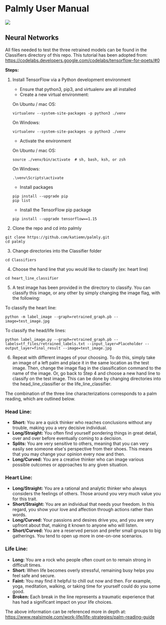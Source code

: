 # Palmly User Manual 

![](Documents-Fall2019/palmly-poster.png)

## Neural Networks

All files needed to test the three retrained models can be found in the Classifiers directory of this repo. This tutorial has been adopted from: https://codelabs.developers.google.com/codelabs/tensorflow-for-poets/#0 

**Steps:**  
1. Install TensorFlow via a Python development environment 
    * Ensure that python3, pip3, and virtualenv are all installed 
    * Create a new virtual environment:  

    On Ubuntu / mac OS:
    ```
    virtualenv --system-site-packages -p python3 ./venv
    ```
    On Windows:
    ```
    virtualenv --system-site-packages -p python3 ./venv
    ```
    * Activate the environment

    On Ubuntu / mac OS:
    ```
    source ./venv/bin/activate  # sh, bash, ksh, or zsh
    ```
    On Windows:
    ```
    .\venv\Scripts\activate
    ```
    * Install packages
    ```
    pip install --upgrade pip
    pip list  
    ```
    * Install the TensorFlow pip package 
    ```
    pip install --upgrade tensorflow==1.15
    ```
2. Clone the repo and cd into palmly
```
git clone https://github.com/katiemn/palmly.git
cd palmly
```
3. Change directories into the Classifier folder 
```
cd Classifiers
```
4. Choose the hand line that you would like to classify (ex: heart line)
```
cd heart_line_classifier
```
5. A test image has been provided in the directory to classify. You can classify this image, or any other by simply changing the image flag, with the following: 

To classify the heart line:
```
python -m label_image --graph=retrained_graph.pb --image=test_image.jpg
```
To classify the head/life lines:
```
python label_image.py --graph=retrained_graph.pb --labels=tf_files/retrained_labels.txt --input_layer=Placeholder --output_layer=final_result --image=test_image.jpg
```

6. Repeat with different images of your choosing. To do this, simply take an image of a left palm and place it in the same location as the test image. Then, change the image flag in the classification command to the name of the image. Or, go back to Step 4 and choose a new hand line to classify on the test image. This can be done by changing directories into the head_line_classifier or the life_line_classifier.

The combination of the three line characterizations corresponds to a palm reading, which are outlined below. 

### Head Line:
- **Short:** You are a quick thinker who reaches conclusions without any trouble, making you a very decisive individual.   
- **Long/Straight:** You often find yourself pondering things in great detail, over and over before eventually coming to a decision. 
- **Splits:** You are very sensitive to others, meaning that you can very easily see someone else's perspective from their shoes. This means that you may change your opinion every now and then. 
- **Long/Curved:** You are a creative thinker who can image various possible outcomes or approaches to any given situation. 

### Heart Line:
- **Long/Straight:** You are a rational and analytic thinker who always considers the feelings of others. Those around you very much value you for this trait. 
- **Short/Straight:** You are an individual that needs your freedom. In this regard, you show your love and affection through actions rather than words. 
- **Long/Curved:** Your passions and desires drive you, and you are very upfront about that, making it known to anyone who will listen. 
- **Short/Curved:** You are a reserved person and prefer small groups to big gatherings. You tend to open up more in one-on-one scenarios. 

### Life Line:
- **Long:** You are a rock who people often count on to remain strong in difficult times. 
- **Short:** When life becomes overly stressful, remaining busy helps you feel safe and secure. 
- **Faint:** You may find it helpful to chill out now and then. For example, yoga, meditation, walking, or taking time for yourself could do you some good. 
- **Broken:** Each break in the line represents a traumatic experience that has had a significant impact on your life choices. 

The above information can be referenced more in depth at: https://www.realsimple.com/work-life/life-strategies/palm-reading-guide





